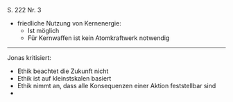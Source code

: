 S. 222 Nr. 3

- friedliche Nutzung von Kernenergie:
  - Ist möglich
  - Für Kernwaffen ist kein Atomkraftwerk notwendig

---

Jonas kritisiert:
- Ethik beachtet die Zukunft nicht
- Ethik ist auf kleinstskalen basiert
- Ethik nimmt an, dass alle Konsequenzen einer Aktion feststellbar sind
- 